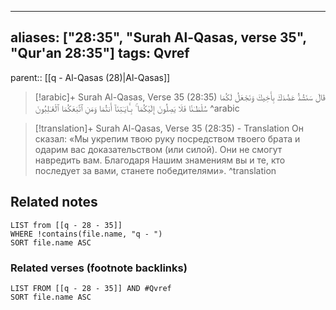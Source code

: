 
---
aliases: ["28:35", "Surah Al-Qasas, verse 35", "Qur'an 28:35"]
tags: Qvref
---

parent:: [[q - Al-Qasas (28)|Al-Qasas]]

> [!arabic]+ Surah Al-Qasas, Verse 35 (28:35)
> <span class="quran-arabic">قَالَ سَنَشُدُّ عَضُدَكَ بِأَخِيكَ وَنَجْعَلُ لَكُمَا سُلْطَـٰنًا فَلَا يَصِلُونَ إِلَيْكُمَا ۚ بِـَٔايَـٰتِنَآ أَنتُمَا وَمَنِ ٱتَّبَعَكُمَا ٱلْغَـٰلِبُونَ</span>
^arabic

> [!translation]+ Surah Al-Qasas, Verse 35 (28:35) - Translation
> Он сказал: «Мы укрепим твою руку посредством твоего брата и одарим вас доказательством (или силой). Они не смогут навредить вам. Благодаря Нашим знамениям вы и те, кто последует за вами, станете победителями».
^translation



## Related notes
```dataview
LIST from [[q - 28 - 35]]
WHERE !contains(file.name, "q - ")
SORT file.name ASC
```

### Related verses (footnote backlinks)
```dataview
LIST FROM [[q - 28 - 35]] AND #Qvref
SORT file.name ASC
```

